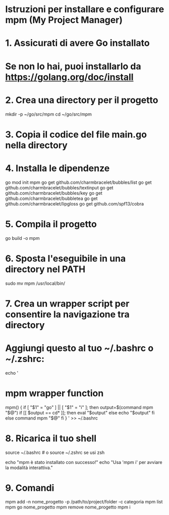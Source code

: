 # Istruzioni per installare e configurare mpm (My Project Manager)

# 1. Assicurati di avere Go installato
# Se non lo hai, puoi installarlo da https://golang.org/doc/install

# 2. Crea una directory per il progetto
mkdir -p ~/go/src/mpm
cd ~/go/src/mpm

# 3. Copia il codice del file main.go nella directory

# 4. Installa le dipendenze
go mod init mpm
go get github.com/charmbracelet/bubbles/list
go get github.com/charmbracelet/bubbles/textinput
go get github.com/charmbracelet/bubbles/key
go get github.com/charmbracelet/bubbletea
go get github.com/charmbracelet/lipgloss
go get github.com/spf13/cobra

# 5. Compila il progetto
go build -o mpm

# 6. Sposta l'eseguibile in una directory nel PATH
sudo mv mpm /usr/local/bin/

# 7. Crea un wrapper script per consentire la navigazione tra directory
# Aggiungi questo al tuo ~/.bashrc o ~/.zshrc:

echo '
# mpm wrapper function
mpm() {
  if [ "$1" = "go" ] || [ "$1" = "i" ]; then
    output=$(command mpm "$@")
    if [[ $output == cd* ]]; then
      eval "$output"
    else
      echo "$output"
    fi
  else
    command mpm "$@"
  fi
}
' >> ~/.bashrc

# 8. Ricarica il tuo shell
source ~/.bashrc  # o source ~/.zshrc se usi zsh

echo "mpm è stato installato con successo!"
echo "Usa 'mpm i' per avviare la modalità interattiva."


# 9. Comandi

mpm add -n nome_progetto -p /path/to/project/folder -c categoria
mpm list
mpm go nome_progetto
mpm remove nome_progetto
mpm i